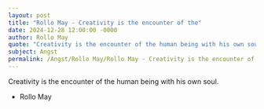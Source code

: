 ```yaml
---
layout: post
title: "Rollo May - Creativity is the encounter of the"
date: 2024-12-28 12:00:00 -0000
author: Rollo May
quote: "Creativity is the encounter of the human being with his own soul."
subject: Angst
permalink: /Angst/Rollo May/Rollo May - Creativity is the encounter of the
---
```


Creativity is the encounter of the human being with his own soul.

- Rollo May
